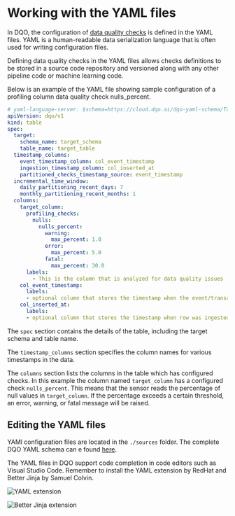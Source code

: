 # Working with the YAML files

In DQO, the configuration of [data quality checks](../checks/index.md) is defined in the YAML files. YAML is a human-readable
data serialization language that is often used for writing configuration files. 

Defining data quality checks in the YAML files allows checks definitions to be stored in a source code repository and 
versioned along with any other pipeline code or machine learning code.

Below is an example of the YAML file showing sample configuration of a profiling column data quality check nulls_percent.

``` yaml hl_lines="15-25"
# yaml-language-server: $schema=https://cloud.dqo.ai/dqo-yaml-schema/TableYaml-schema.json
apiVersion: dqo/v1
kind: table
spec:
  target:
    schema_name: target_schema
    table_name: target_table
  timestamp_columns:
    event_timestamp_column: col_event_timestamp
    ingestion_timestamp_column: col_inserted_at
    partitioned_checks_timestamp_source: event_timestamp
  incremental_time_window:
    daily_partitioning_recent_days: 7
    monthly_partitioning_recent_months: 1
  columns:
    target_column:
      profiling_checks:
        nulls:
          nulls_percent:
            warning:
              max_percent: 1.0
            error:
              max_percent: 5.0
            fatal:
              max_percent: 30.0
      labels:
        - This is the column that is analyzed for data quality issues
    col_event_timestamp:
      labels:
      - optional column that stores the timestamp when the event/transaction happened
    col_inserted_at:
      labels:
      - optional column that stores the timestamp when row was ingested  
```
The `spec` section contains the details of the table, including the target schema and table name.

The `timestamp_columns` section specifies the column names for various timestamps in the data.

The `columns` section lists the columns in the table which has configured checks. In this example the column named
`target_column` has a configured check `nulls_percent`. This means that the sensor reads the percentage of null
values in `target_column`. If the percentage exceeds a certain threshold, an error, warning, or fatal message will
be raised.

## Editing the YAML files

YAMl configuration files are located in the `./sources` folder. The complete DQO YAML schema can e found 
[here](https://cloud.dqo.ai/dqo-yaml-schema/TableYaml-schema.json). 

The YAML files in DQO support code completion in code editors such as Visual Studio Code. Remember to install the YAML
extension by RedHat and Better Jinja by Samuel Colvin.

![YAML extension](https://dqops.com/docs/images/working-with-dqo/run-data-quality-checks/yaml-extension.png)

![Better Jinja extension](https://dqops.com/docs/images/working-with-dqo/run-data-quality-checks/better-jinja-extension.png)
